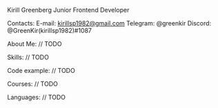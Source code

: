 Kirill Greenberg
Junior Frontend Developer

Contacts:
E-mail: kirillsp1982@gmail.com
Telegram: @greenkir
Discord: @GreenKir(kirillsp1982)#1087

About Me:
// TODO

Skills:
// TODO

Code example:
// TODO

Courses:
// TODO

Languages:
// TODO